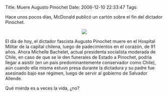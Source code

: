 Title: Muere Augusto Pinochet
Date: 2006-12-10 22:33:47
Tags: 

<p>Hace unos pocos días, McDonald publicó un cartón sobre el fin del dictador Pinochet.
</p>
<p align="center"><img src="http://www.damog.net/files/misc/finochet.jpg"/></p>
<p>
El día de hoy, el dictador fascista Augusto Pinochet muere en el Hospital Militar de la capital chilena, luego de padecimientos en el corazón, de 91 años. Ahora Michelle Bachelet, actual presidenta socialista moderada de Chile, en caso de que se le den funerales de Estado a Pinochet, podría llegar a asistir (en un país predominantemente conservador como Chile), aún cuando ella misma estuvo presa durante la dictadura y su padre fue asesinado bajo ese régimen, luego de servir al gobierno de Salvador Allende.

Qué mierda es a veces la vida, ¿no? </p>
